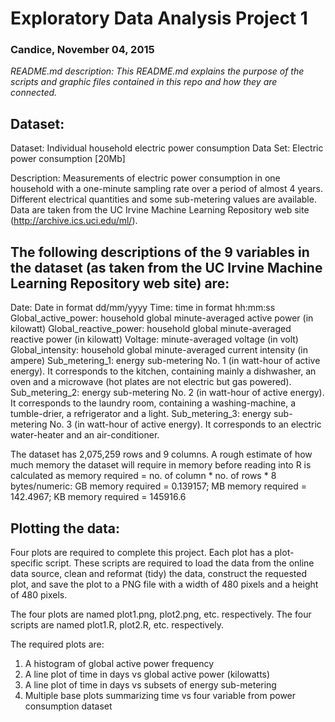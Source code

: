 # Exploratory Data Analysis Project 1

### Candice, November 04, 2015

*README.md description: This README.md explains the purpose of the scripts and graphic files contained in this repo and how they are connected.*

## Dataset: 
Dataset: Individual household electric power consumption Data Set: Electric power consumption [20Mb]

Description: Measurements of electric power consumption in one household with a one-minute sampling rate over a period of almost 4 years. Different electrical quantities and some sub-metering values are available. Data are taken from the UC Irvine Machine Learning Repository web site (http://archive.ics.uci.edu/ml/).

## The following descriptions of the 9 variables in the dataset (as taken from the UC Irvine Machine Learning Repository web site) are: 
Date: Date in format dd/mm/yyyy
Time: time in format hh:mm:ss
Global_active_power: household global minute-averaged active power (in kilowatt)
Global_reactive_power: household global minute-averaged reactive power (in kilowatt)
Voltage: minute-averaged voltage (in volt)
Global_intensity: household global minute-averaged current intensity (in ampere)
Sub_metering_1: energy sub-metering No. 1 (in watt-hour of active energy). It corresponds to the kitchen, containing mainly a dishwasher, an oven and a microwave (hot plates are not electric but gas powered).
Sub_metering_2: energy sub-metering No. 2 (in watt-hour of active energy). It corresponds to the laundry room, containing a washing-machine, a tumble-drier, a refrigerator and a light.
Sub_metering_3: energy sub-metering No. 3 (in watt-hour of active energy). It corresponds to an electric water-heater and an air-conditioner.

The dataset has 2,075,259 rows and 9 columns. A rough estimate of how much memory the dataset will require in memory before reading into R is calculated as memory required = no. of column * no. of rows * 8 bytes/numeric: 
GB memory required = 0.139157; MB memory required = 142.4967; KB memory required = 145916.6

## Plotting the data: 

Four plots are required to complete this project. Each plot has a plot-specific script. These scripts are required to load the data from the online data source, clean and reformat (tidy) the data, construct the requested plot, and save the plot to a PNG file with a width of 480 pixels and a height of 480 pixels.

The four plots are named plot1.png, plot2.png, etc. respectively.
The four scripts are named plot1.R, plot2.R, etc. respectively. 

The required plots are:
1. A histogram of global active power frequency
2. A line plot of time in days vs global active power (kilowatts)
3. A line plot of time in days vs subsets of energy sub-metering
4. Multiple base plots summarizing time vs four variable from power consumption dataset 


